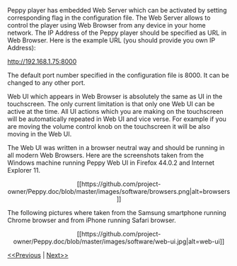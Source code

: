 Peppy player has embedded Web Server which can be activated by setting corresponding flag in the configuration file. The Web Server allows to control the player using Web Browser from any device in your home network. The IP Address of the Peppy player should be specified as URL in Web Browser. Here is the example URL (you should provide you own IP Address):

http://192.168.1.75:8000

The default port number specified in the configuration file is 8000. It can be changed to any other port.

Web UI which appears in Web Browser is absolutely the same as UI in the touchscreen. The only current limitation is that only one Web UI can be active at the time. All UI actions which you are making on the touchscreen will be automatically repeated in Web UI and vice verse. For example if you are moving the volume control knob on the touchscreen it will be also moving in the Web UI.

The Web UI was written in a browser neutral way and should be running in all modern Web Browsers. Here are the screenshots taken from the Windows machine running Peppy Web UI in Firefox 44.0.2 and Internet Explorer 11.
<p align="center">
[[https://github.com/project-owner/Peppy.doc/blob/master/images/software/browsers.png|alt=browsers]]
</p>
The following pictures where taken from the Samsung smartphone running Chrome browser and from iPhone running Safari browser.
<p align="center">
[[https://github.com/project-owner/Peppy.doc/blob/master/images/software/web-ui.jpg|alt=web-ui]]
</p>

[<<Previous](https://github.com/project-owner/Peppy.doc/wiki/Screensaver) | [Next>>](https://github.com/project-owner/Peppy.doc/wiki/Resolution)